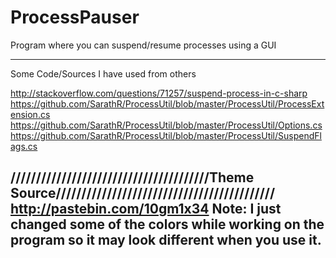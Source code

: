 # ProcessPauser
Program where you can suspend/resume processes using a GUI

---------------------------------------------------------------------------------------------
Some Code/Sources I have used  from others

http://stackoverflow.com/questions/71257/suspend-process-in-c-sharp
https://github.com/SarathR/ProcessUtil/blob/master/ProcessUtil/ProcessExtension.cs
https://github.com/SarathR/ProcessUtil/blob/master/ProcessUtil/Options.cs
https://github.com/SarathR/ProcessUtil/blob/master/ProcessUtil/SuspendFlags.cs

///////////////////////////////////////Theme Source///////////////////////////////////////////
http://pastebin.com/10gm1x34
Note: I just changed some of the colors while working on the program so it may look different when you use it.
-----------------------------------------------------------------------------------------------
